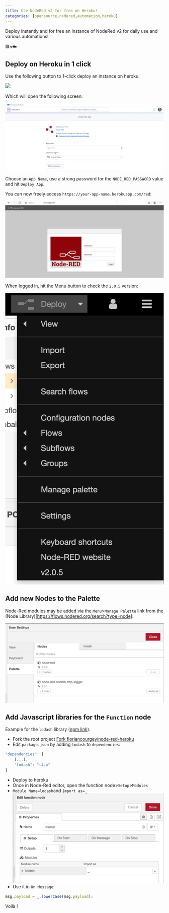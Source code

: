 ```yaml
---
title: Use NodeRed v2 for free on Heroku!
categories: [opensource,nodered,automation,heroku]
---
```


Deploy instantly and for free an instance of NodeRed v2 for daily use and various automations!

<p class="text-center">🟥🔛☁️</p>

<!--more-->

## Deploy on Heroku in 1 click

Use the following button to 1-click deploy an instance on heroku:

<a href="https://heroku.com/deploy?template=https://github.com/floriancourgey/node-red-heroku" title="Deploy Node-Red to Heroku" target="_blank">
    <img src="https://www.herokucdn.com/deploy/button.png" style="max-height:150px" class="no-lightgallery"/>
</a>

Which will open the following screen:

![todo](/assets/images/2021/heroku-deploy-node-red.png)

Choose an `App Name`, use a strong password for the `NODE_RED_PASSWORD` value and hit `Deploy App`.

You can now freely access `https://your-app-name.herokuapp.com/red`:

![todo](/assets/images/2021/node-red-login-page-on-heroku.png)

When logged in, hit the Menu button to check the `2.0.5` version:

![todo](/assets/images/2021/node-red-version-about.png)

## Add new Nodes to the Palette

Node-Red modules may be added via the `Menu`>`Manage Palette` link from the (Node Library)[https://flows.nodered.org/search?type=node]:

![todo](/assets/images/2021/node-red-add-node-from-palette.png)

## Add Javascript libraries for the `Function` node

Example for the `lodash` library ([npm link](https://www.npmjs.com/package/lodash)).

- Fork the root project [Fork floriancourgey/node-red-heroku](https://github.com/floriancourgey/node-red-heroku/fork)
- Edit `package.json` by adding `lodash` to `dependencies`:
```js
"dependencies": {
    [...],
    "lodash": "~4.x"
}
```
- Deploy to heroku
- Once in Node-Red editor, open the function node>`Setup`>`Modules`
- `Module Name=lodash`and `Import as=_`
![todo](/assets/images/2021/node-red-import-npm-library.png)
- Use it in `On Message`:
```js
msg.payload = _.lowerCase(msg.payload);
```

Voilà !
